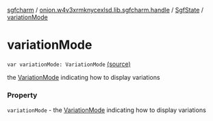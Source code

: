 [sgfcharm](../../index.md) / [onion.w4v3xrmknycexlsd.lib.sgfcharm.handle](../index.md) / [SgfState](index.md) / [variationMode](./variation-mode.md)

# variationMode

`var variationMode: VariationMode` [(source)](https://github.com/w4v3/sgfcharm/tree/master/sgfcharm/src/main/java/onion/w4v3xrmknycexlsd/lib/sgfcharm/handle/SgfState.kt#L86)

the [VariationMode](-variation-mode/index.md) indicating how to display variations

### Property

`variationMode` - the [VariationMode](-variation-mode/index.md) indicating how to display variations